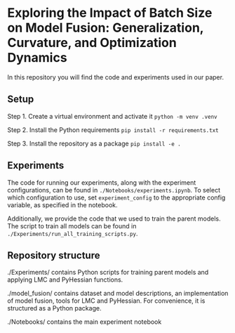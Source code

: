 # Exploring the Impact of Batch Size on Model Fusion: Generalization, Curvature, and Optimization Dynamics

In this repository you will find the code and experiments used in our paper.

## Setup

Step 1. Create a virtual environment and activate it
`python -m venv .venv`

Step 2. Install the Python requirements
`pip install -r requirements.txt`

Step 3. Install the repository as a package
`pip install -e .`

## Experiments

The code for running our experiments, along with the experiment configurations, can be found in `./Notebooks/experiments.ipynb`. To select which configuration to use, set `experiment_config` to the appropriate config variable, as specified in the notebook.

Additionally, we provide the code that we used to train the parent models. The script to train all models can be found in `./Experiments/run_all_training_scripts.py`.

## Repository structure

./Experiments/ contains Python scripts for training parent models and applying LMC and PyHessian functions.

./model_fusion/ contains dataset and model descriptions, an implementation of model fusion, tools for LMC and PyHessian. For convenience, it is structured as a Python package.

./Notebooks/ contains the main experiment notebook

